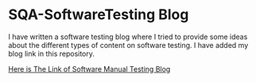# SQA-SoftwareTesting Blog
I have written a software testing blog where I tried to provide some ideas about the different types of content on software testing. I have added my blog link in this repository.

[Here is The Link of Software Manual Testing Blog](https://shantokumarsaha.blogspot.com/2023/03/software-testing.html)
